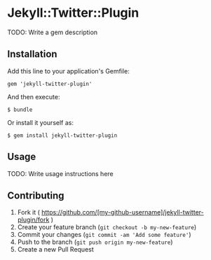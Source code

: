 # Jekyll::Twitter::Plugin

TODO: Write a gem description

## Installation

Add this line to your application's Gemfile:

    gem 'jekyll-twitter-plugin'

And then execute:

    $ bundle

Or install it yourself as:

    $ gem install jekyll-twitter-plugin

## Usage

TODO: Write usage instructions here

## Contributing

1. Fork it ( https://github.com/[my-github-username]/jekyll-twitter-plugin/fork )
2. Create your feature branch (`git checkout -b my-new-feature`)
3. Commit your changes (`git commit -am 'Add some feature'`)
4. Push to the branch (`git push origin my-new-feature`)
5. Create a new Pull Request
